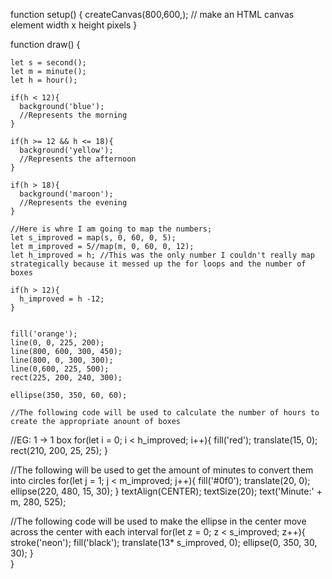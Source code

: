 function setup() {
	createCanvas(800,600,); // make an HTML canvas element width x height pixels
}

function draw() {
	
	let s = second();
    let m = minute();
    let h = hour();
  
    if(h < 12){
      background('blue');
      //Represents the morning
    }
  
    if(h >= 12 && h <= 18){
      background('yellow');
      //Represents the afternoon
    }
  
    if(h > 18){
      background('maroon');
      //Represents the evening
    }
  
    //Here is whre I am going to map the numbers;
    let s_improved = map(s, 0, 60, 0, 5);
    let m_improved = 5//map(m, 0, 60, 0, 12);
    let h_improved = h; //This was the only number I couldn't really map strategically because it messed up the for loops and the number of boxes
  
    if(h > 12){
      h_improved = h -12;
    }
  
    
    fill('orange');
    line(0, 0, 225, 200);
    line(800, 600, 300, 450);
    line(800, 0, 300, 300);
    line(0,600, 225, 500);
    rect(225, 200, 240, 300);
  
    ellipse(350, 350, 60, 60);
    
    //The following code will be used to calculate the number of hours to create the appropriate anount of boxes
  //EG: 1 -> 1 box 
    for(let i = 0; i < h_improved; i++){
      fill('red');
      translate(15, 0);
      rect(210, 200, 25, 25);
    }
  
  //The following will be used to get the amount of minutes to convert them into circles
  for(let j = 1; j < m_improved; j++){
      fill('#0f0');
      translate(20, 0);
      ellipse(220, 480, 15, 30);
  }
  textAlign(CENTER);
  textSize(20);
  text('Minute:' + m, 280, 525);

  
  //The following code will be used to make the ellipse in the center move across the center with each interval
  for(let z = 0; z < s_improved; z++){
   stroke('neon');
   fill('black');
   translate(13* s_improved, 0);
   ellipse(0, 350, 30, 30); 
  }   
}
